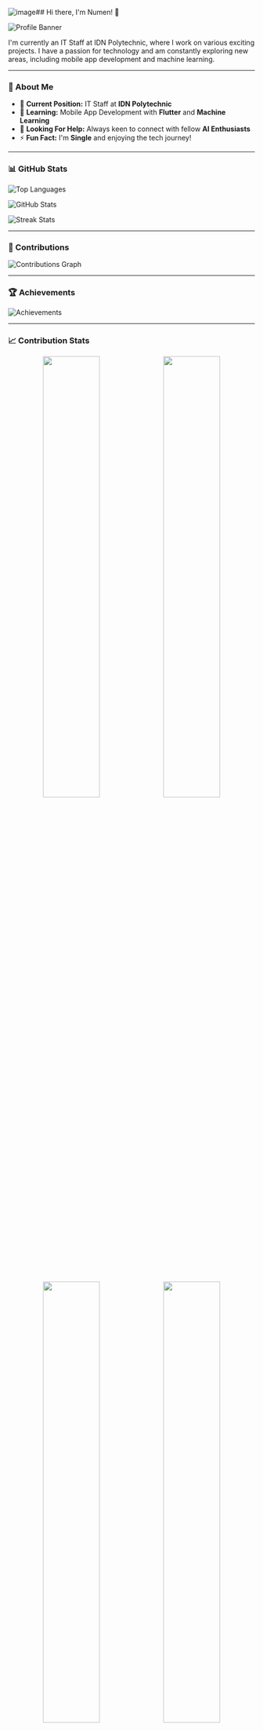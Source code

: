 ![image](https://github.com/numen111104/numen111104/assets/101313967/0c0c4869-6228-471f-af70-c2a14ac48da4)## Hi there, I'm Numen! 👋

![Profile Banner](https://your-image-link.com/banner.jpg)

I'm currently an IT Staff at IDN Polytechnic, where I work on various exciting projects. I have a passion for technology and am constantly exploring new areas, including mobile app development and machine learning.

---

### 🌟 About Me
- 🔭 **Current Position:** IT Staff at **IDN Polytechnic**
- 🌱 **Learning:** Mobile App Development with **Flutter** and **Machine Learning**
- 🤔 **Looking For Help:** Always keen to connect with fellow **AI Enthusiasts**
- ⚡ **Fun Fact:** I'm **Single** and enjoying the tech journey!

---

### 📊 GitHub Stats

![Top Languages](https://github-readme-stats.vercel.app/api/top-langs/?username=numen111104&theme=tokyonight&show_icons=true&hide_border=true&layout=compact)

![GitHub Stats](https://github-readme-stats.vercel.app/api?username=numen111104&theme=tokyonight&show_icons=true&hide_border=true&count_private=true)

![Streak Stats](https://github-readme-streak-stats.herokuapp.com/?user=numen111104&theme=tokyonight&hide_border=true)

---

### 🚀 Contributions

![Contributions Graph](https://github-readme-activity-graph.cyclic.app/graph?username=numen111104&theme=tokyo-night&hide_border=true)

---

### 🏆 Achievements

![Achievements](https://github-profile-trophy.vercel.app/?username=numen111104&theme=tokyonight&no-bg=true&no-frame=true&row=1)

---

### 📈 Contribution Stats

<p align="center">
  <img src="https://github-readme-stats.vercel.app/api?username=numen111104&show_icons=true&count_private=true&include_all_commits=true&theme=tokyonight&hide_border=true" width="48%" />
  <img src="https://github-readme-stats.vercel.app/api/top-langs/?username=numen111104&theme=tokyonight&layout=compact&hide_border=true" width="48%" />
</p>
<p align="center">
  <img src="https://github-readme-streak-stats.herokuapp.com/?user=numen111104&theme=tokyonight&hide_border=true" width="48%" />
  <img src="https://github-readme-activity-graph.cyclic.app/graph?username=numen111104&theme=tokyo-night&hide_border=true" width="48%" />
</p>

---

### 📬 Let's Connect!

- [LinkedIn](https://www.linkedin.com/in/your-profile/)
- [Twitter](https://twitter.com/your-profile/)
- [Personal Website](https://your-website.com)

---

![Footer](https://your-image-link.com/footer.jpg)
